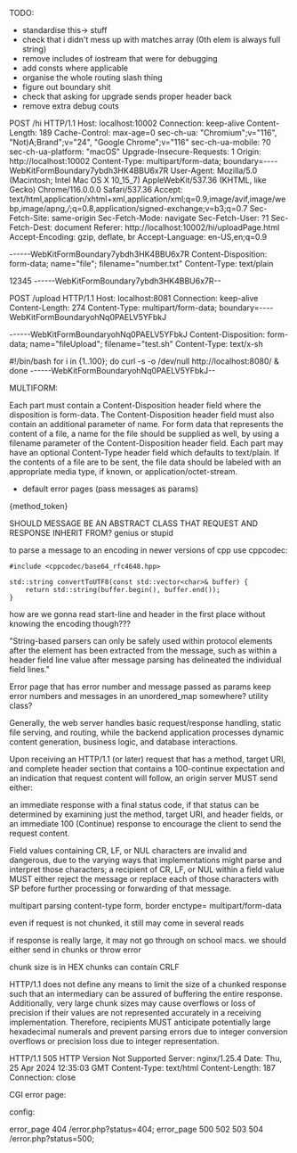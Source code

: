 TODO:
- standardise this-> stuff
- check that i didn't mess up with matches array (0th elem is always full string)
- remove includes of iostream that were for debugging
- add consts where applicable
- organise the whole routing slash thing
- figure out boundary shit
- check that asking for upgrade sends proper header back
- remove extra debug couts

POST /hi HTTP/1.1
Host: localhost:10002
Connection: keep-alive
Content-Length: 189
Cache-Control: max-age=0
sec-ch-ua: "Chromium";v="116", "Not)A;Brand";v="24", "Google Chrome";v="116"
sec-ch-ua-mobile: ?0
sec-ch-ua-platform: "macOS"
Upgrade-Insecure-Requests: 1
Origin: http://localhost:10002
Content-Type: multipart/form-data; boundary=----WebKitFormBoundary7ybdh3HK4BBU6x7R
User-Agent: Mozilla/5.0 (Macintosh; Intel Mac OS X 10_15_7) AppleWebKit/537.36 (KHTML, like Gecko) Chrome/116.0.0.0 Safari/537.36
Accept: text/html,application/xhtml+xml,application/xml;q=0.9,image/avif,image/webp,image/apng,*/*;q=0.8,application/signed-exchange;v=b3;q=0.7
Sec-Fetch-Site: same-origin
Sec-Fetch-Mode: navigate
Sec-Fetch-User: ?1
Sec-Fetch-Dest: document
Referer: http://localhost:10002/hi/uploadPage.html
Accept-Encoding: gzip, deflate, br
Accept-Language: en-US,en;q=0.9

------WebKitFormBoundary7ybdh3HK4BBU6x7R
Content-Disposition: form-data; name="file"; filename="number.txt"
Content-Type: text/plain

12345
------WebKitFormBoundary7ybdh3HK4BBU6x7R--




POST /upload HTTP/1.1
Host: localhost:8081
Connection: keep-alive
Content-Length: 274
Content-Type: multipart/form-data; boundary=----WebKitFormBoundaryohNq0PAELV5YFbkJ

------WebKitFormBoundaryohNq0PAELV5YFbkJ
Content-Disposition: form-data; name="fileUpload"; filename="test.sh"
Content-Type: text/x-sh

#!/bin/bash
for i in {1..100}; do
    curl -s -o /dev/null http://localhost:8080/ &
done
------WebKitFormBoundaryohNq0PAELV5YFbkJ--

MULTIFORM:

Each part must contain a Content-Disposition header field where the disposition is form-data. The Content-Disposition header field must also contain an additional parameter of name. For form data that represents the content of a file, a name for the file should be supplied as well, by using a filename parameter of the Content-Disposition header field.
Each part may have an optional Content-Type header field which defaults to text/plain. If the contents of a file are to be sent, the file data should be labeled with an appropriate media type, if known, or application/octet-stream.


- default error pages (pass messages as params)

{method_token} 

SHOULD MESSAGE BE AN ABSTRACT CLASS THAT REQUEST AND RESPONSE INHERIT FROM? genius or stupid


to parse a message to an encoding in newer versions of cpp use cppcodec:

```
#include <cppcodec/base64_rfc4648.hpp>

std::string convertToUTF8(const std::vector<char>& buffer) {
	return std::string(buffer.begin(), buffer.end());
}
```


how are we gonna read start-line and header in the first place without knowing the encoding though???



"String-based parsers can only be safely used within protocol elements after the element has been extracted from the message, such as within a header field line value after message parsing has delineated the individual field lines."




Error page that has error number and message passed as params
keep error numbers and messages in an unordered_map somewhere? utility class?



Generally, the web server handles basic request/response handling, static file serving, and routing, while the backend application processes dynamic content generation, business logic, and database interactions.


Upon receiving an HTTP/1.1 (or later) request that has a method, target URI, and complete header section that contains a 100-continue expectation and an indication that request content will follow, an origin server MUST send either:

an immediate response with a final status code, if that status can be determined by examining just the method, target URI, and header fields, or
an immediate 100 (Continue) response to encourage the client to send the request content.


Field values containing CR, LF, or NUL characters are invalid and dangerous, due to the varying ways that implementations might parse and interpret those characters; a recipient of CR, LF, or NUL within a field value MUST either reject the message or replace each of those characters with SP before further processing or forwarding of that message.

multipart parsing
content-type form, border
enctype= multipart/form-data

even if request is not chunked, it still may come in several reads

if response is really large, it may not go through on school macs. we should either send in chunks or throw error


chunk size is in HEX
chunks can contain CRLF



HTTP/1.1 does not define any means to limit the size of a chunked response such that an intermediary can be assured of buffering the entire response. Additionally, very large chunk sizes may cause overflows or loss of precision if their values are not represented accurately in a receiving implementation. Therefore, recipients MUST anticipate potentially large hexadecimal numerals and prevent parsing errors due to integer conversion overflows or precision loss due to integer representation.


HTTP/1.1 505 HTTP Version Not Supported
Server: nginx/1.25.4
Date: Thu, 25 Apr 2024 12:35:03 GMT
Content-Type: text/html
Content-Length: 187
Connection: close

CGI error page:

<?php
// error.php
$statusCode = $_SERVER['REDIRECT_STATUS'];
$statusMessage = getStatusMessage($statusCode); // Implement this function based on your status code definitions

// Load the template
$template = file_get_contents('error_template.html');

// Replace placeholders with actual values
$template = str_replace('{{status_code}}', $statusCode, $template);
$template = str_replace('{{status_message}}', $statusMessage, $template);

echo $template;
?>

config:

error_page 404 /error.php?status=404;
error_page 500 502 503 504 /error.php?status=500;